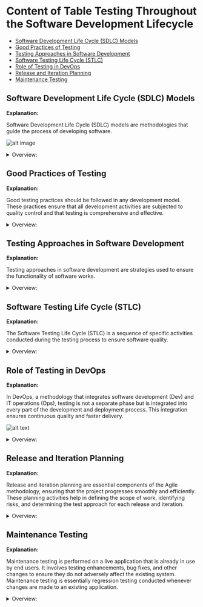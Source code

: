 <!-- markdownlint-disable MD033 -->
# Content of Table Testing Throughout the Software Development Lifecycle

- [Software Development Life Cycle (SDLC) Models](#software-development-life-cycle-sdlc-models)
- [Good Practices of Testing](#good-practices-of-testing)
- [Testing Approaches in Software Development](#testing-approaches-in-software-development)
- [Software Testing Life Cycle (STLC)](#software-testing-life-cycle-stlc)
- [Role of Testing in DevOps](#role-of-testing-in-devops)
- [Release and Iteration Planning](#release-and-iteration-planning)
- [Maintenance Testing](#maintenance-testing)

## Software Development Life Cycle (SDLC) Models

**Explanation:**

Software Development Life Cycle (SDLC) models are methodologies that guide the process of developing software.

![alt image](./assets/images/SDLC.png)

<details>
    <summary>Overview:</summary>

1. **Process-oriented:** This approach focuses on the process of developing software, with an emphasis on planning, time schedules, target dates, budgets, and implementation of an entire system at one time.

2. **Sequential SDLC Model:** This is a type of SDLC model where development is seen as flowing steadily downwards through several phases.

    <details>
       <summary>Overview:</summary>

    1. **Waterfall Model:** Waterfall Model, is a linear approach to software development.

        ![alt text](./assets/images/waterfallModel.png)

        <details>
           <summary>Overview:</summary>

        </details>

    2. **V-Shaped Model:** Every single phase in the development cycle, there is a directly associated testing phase.

        ![alt text](./assets/images/vShapedModel.png)

        <details>
           <summary>Overview:</summary>

        1. **Verification:** Regularly evaluate intermediary work products during the software development lifecycle to ensure that you're on the right track. This could involve code reviews, design reviews, or reviewing other documentation.

        2. **Validation:** Once the final product is ready, compare it to the user’s requirements to ensure that it meets the specified requirements. This could involve user acceptance testing or beta testing.

        </details>

    3. **Impact on Testing:**

        - **Scope and Timing of Test Activities:** In Sequential models, testing happens later in the cycle.

        - **Level of Detail in Test Documentation:** Sequential models often have detailed documentation.

        - **Choice of Test Techniques and Approaches:** The SDLC model affects the choice of test techniques and approaches.

        - **Extent of Test Automation:** Traditional models may have limited automation.

        - **Role and Responsibility of Testers:** In traditional models, testers are limited to testing activities.

    </details>

3. **Iterative and Incremental SDLC Model:** This is a type of SDLC model where the software is developed incrementally and the development process is repeated in small iterations.

    ![alt text](./assets/images/Iterative_and_Incremental_diagram.png)

    <details>
       <summary>Overview:</summary>

    - **Iterative Development:** Iterative development involves repeating the development cycle multiple times, with each iteration adding new features or refining existing ones. Each iteration builds upon the previous one, incorporating feedback and changes to improve the software.

    - **Incremental development:** Incremental development involves delivering the software in small, incremental releases. Each release includes a subset of the final features, allowing the software to be tested and used by stakeholders early in the development process.

    - **Impact on Testing:**

        - **Scope and Timing of Test Activities:** Each iteration delivers a working prototype, allowing both static and dynamic testing at all levels.

        - **Level of Detail in Test Documentation:** Documentation can be adjusted based on feedback from each iteration.

        - **Choice of Test Techniques and Approaches:** Iterative and incremental models allow for flexible testing techniques.

        - **Extent of Test Automation:** Automation can be incrementally added and improved with each iteration.

        - **Role and Responsibility of Testers:** Testers are involved throughout the iterations, providing continuous feedback.

    </details>

4. **Agile Model:** In Agile methodologies, testing is integrated throughout the development process rather than being a separate phase.

    ![alt text](./assets/images/agileModel.png)

    <details>
       <summary>Overview:</summary>

    1. **Agile Manifesto:**

        - **Individuals and Interactions over Processes and Tools:** People and teamwork are more important than strict rules and tools.
        - **Working Software over Comprehensive Documentation:** Deliver software that works instead of writing lots of documents.
        - **Customer Collaboration over Contract Negotiation:** Work with customers to get things right instead of just following contracts.
        - **Responding to Change over Following a Plan:** Be ready to change plans when needed instead of sticking to a fixed plan.

    2. **Whole Team Approach:** In Agile, the whole team is responsible for quality and testing. This means that everyone, from developers to business analysts, is involved in testing activities.

    3. **Scrum Framework:** Scrum is an Agile framework used to manage product development.

        ![alt text](./assets/images/scrumDiagram.png)

    4. **Retrospective and Process Improvement:**

        **Explanation:**

        Retrospectives are meetings held at the end of a project, iteration, or release to reflect on the process and identify areas for improvement. The timing and organization of retrospectives depend on the specific SDLC model being followed.

        <details>
           <summary>Overview:</summary

        - **Regular Meetings:** Retrospectives should be held regularly, such as at the end of each sprint, release, or project. This ensures continuous feedback and improvement.

        - **Inclusive Participation:** Participants should include all relevant stakeholders, such as testers, developers, architects, product owners, and business analysts. This diverse participation ensures that all perspectives are considered.

        - **Three Key Questions:**
            - **What was successful and should be retained?:** Identifying and continuing practices that worked well.
            - **What was not successful and can be improved?:** Recognizing areas that need improvement.
            - **How to incorporate improvements and retain successes in the future?:** Developing actionable plans to implement improvements and maintain successful practices.

        - **Outcome of Retrospectives:**
            - **Document Results**: The results of retrospectives should be documented and included in the test completion report. This documentation serves as a reference for future projects and helps in tracking the implementation of improvements.
            - **Continuous Improvement**: Retrospectives are critical for the successful implementation of continuous improvement. It is important that the recommendations and improvements are followed up and integrated into the process.

        - **Timing and Organization:**
            - **End of Project, Iteration, or Release**: Retrospectives can be held at the end of a project, iteration, or release milestone. The timing and organization of retrospectives depend on the specific SDLC model being followed.
            - **Flexible Scheduling**: Depending on the needs of the project, retrospectives can be scheduled more frequently, such as weekly, to address issues promptly and continuously improve the process.

        - **Benefits:**
            - **Increased Test Effectiveness and Efficiency**: Implementing suggestions from retrospectives improves the overall testing process, making it more effective and efficient.
            - **Improved Quality of Testware**: Jointly reviewing test processes and artifacts enhances the quality of testware, leading to better testing outcomes.
            - **Team Bonding and Learning**: Retrospectives provide an opportunity for team members to raise issues and propose improvements, better collaboration and continuous learning.

        - **Challenges:**
            - **Follow-Up**: It is important to follow up on the recommendations and improvements identified during retrospectives to ensure they are implemented. Without follow-up, the benefits of retrospectives may not be fully realized.
            - **Documentation**: Recording the outcomes of retrospectives and incorporating them into the test completion report ensures that improvements are tracked and applied in future projects. Proper documentation helps in maintaining a record of what was discussed and agreed upon, facilitating accountability and continuous improvement.

        </details>

    5. **Impact on Testing:**

        - **Scope and Timing of Test Activities:** In Agile, testing activities begin parallelly with development activities.

        - **Level of Detail in Test Documentation:** Agile models often have brief documentation, favoring lightweight documentation.

        - **Choice of Test Techniques and Approaches:** Agile may restrict some techniques due to high-level requirements and time constraints.

        - **Extent of Test Automation:** Agile models favor extensive test automation due to time constraints. Manual testing often uses experience-based techniques.

        - **Role and Responsibility of Testers:** In Agile, testers may have cross-functional responsibilities and participate in planning meetings.

    </details>

</details>

## Good Practices of Testing

**Explanation:**

Good testing practices should be followed in any development model. These practices ensure that all development activities are subjected to quality control and that testing is comprehensive and effective.

<details>
    <summary>Overview:</summary>

1. **Corresponding Testing Activity:** For every development activity, there should be a corresponding testing activity. This ensures that all development activities are subjected to quality control.

2. **Specific Test Objectives:** Different test levels should have specific and different test objectives to avoid redundancy and ensure comprehensive testing.

3. **Early Test Analysis and Design:** Test analysis and design for a given test level should begin during the corresponding development phase to adhere to the principles of early testing.

4. **Early Involvement of Testers:** Testers should be involved in reviewing work products as soon as drafts are available. This supports early testing and defect detection, aligning with the shift-left strategy.

</details>

## Testing Approaches in Software Development

**Explanation:**

Testing approaches in software development are strategies used to ensure the functionality of software works.

<details>
    <summary>Overview:</summary>

1. **Shift Left and Right Approach:** This approach involves conducting testing early and often in the development process (shift left), and continuing testing into the deployment and maintenance stages (shift right). The "left" side could be seen as the planning and documentation stages, and the "right" side as the coding, deployment, and maintenance stages.

    - **Shift Left Approach:** The Shift Left Approach involves moving test activities to the earlier stages of the development process, such as during requirement gathering and design phases, and encouraging cooperation between QA teams, development teams, and other stakeholders like Business Analysts and Project Managers. It also includes integrating automated tests into the **Continuous Integration (CI)** pipeline for fast feedback on code changes and performing static analysis of the source code before dynamic testing to identify code quality issues early.

    - **Shift Right Approach:** **Continuous Delivery (CD)** extending testing into the deployment and maintenance stages to ensure that the software continues to function correctly in production environments. This includes implementing monitoring and observability practices to detect issues in real-time and gather feedback from production usage. Additionally, it involves collecting and analyzing user feedback to identify areas for improvement and ensure that the software meets user expectations. Post-deployment testing, such as **performance testing**, **security testing**, and user **acceptance testing (UAT)**, is also conducted to validate the software in its live environment.

    ![alt text](./assets/images/shiftleftright.png)

2. **Test-Driven Development (TDD):** This is a development methodology where tests are written before the actual code.

    - **Overview**: TDD directs coding through test cases instead of extensive software design. Tests are written first, then code is written to satisfy the tests, and finally, both tests and code are refactored.
    - **Process**: Unit test cases are written prior to the unit code. Developers write code to make these tests pass, reducing the time spent on defect reporting and tracking.
    - **How it's work:**
        1. Write a unit test for a new function.
        2. Run the test and see it fail (since the function is not yet implemented).
        3. Write the minimum code required to pass the test.
        4. Refactor the code while ensuring the test still passes.

    ![alt text](./assets/images/tdd.png)

3. **Behavior-Driven Development (BDD):** Focuses on the behavior of the application, using natural language to describe test cases.

    - **Overview**: BDD expresses the desired behavior of an application with test cases written in natural language, making them easy to understand by any stakeholder.
    - **Process**: Tests are written using the "Given-When-Then" format, which is derived from acceptance criteria. These scenarios are then translated into automated tests.
    - **How it's work:**
        1. Define acceptance criteria for a feature or user story.
        2. Write scenarios in a Given-When-Then format.
        3. Translate these scenarios into automated tests.
        4. Develop the code to pass these tests.

4. **Acceptance Test-Driven Development (ATDD):** BDD focuses on the behavior of the application, using natural language to describe test cases.

    - **How it's work:**
        1. Define acceptance criteria for a user story.
        2. Write acceptance tests based on these criteria.
        3. Develop the code to pass these tests.

5. **Testing Quadrants:** This is a model that helps teams identify what type of testing is needed, when it should be done, and who should do it. It divides testing into four quadrants based on whether the tests are business or technology-facing and whether they support the team or critique the product.

    - **Quadrant 1** - Technology-Facing Tests that Support the Team: This quadrant includes tests that are technology-driven and are used to guide development. These are often automated tests. Examples include Unit Tests, Component Tests, and API Tests.

    - **Quadrant 2** - Business-Facing Tests that Support the Team: This quadrant includes tests that are business-driven and are used to describe and validate what the system should do. These tests are often automated and include tests like Functional Tests.

    - **Quadrant 3** - Business-Facing Tests that Critique the Product: This quadrant includes tests that are business-driven and are used to provide feedback. These tests are often manual and exploratory in nature. Examples include Exploratory Testing, Usability Testing, User Acceptance Testing, and Alpha/Beta Testing.

    - **Quadrant 4** - Technology-Facing Tests that Critique the Product: This quadrant includes tests that are technology-driven and are used to critique the product from a non-functional requirement perspective. These tests are often automated and include Performance Testing, Security Testing, Load Testing, and Stress Testing.

    ![alt text](./assets/images/testQuandrants.png)

</details>

## Software Testing Life Cycle (STLC)

**Explanation:**

The Software Testing Life Cycle (STLC) is a sequence of specific activities conducted during the testing process to ensure software quality.

<details>
    <summary>Overview:</summary>

1. **Requirement Analysis:** To understand the testing requirements based on the requirements document by identifying testable requirements, defining test objectives, and preparing the Requirement Traceability Matrix (RTM), resulting in a clear understanding of what needs to be tested.

2. **Test Planning:** To define the scope, approach, resources, and schedule for testing activities by developing the test plan document, identifying test objectives and criteria, estimating test effort and resources, defining test environment requirements, and identifying risks and mitigation plans, resulting in the creation of the test plan document, test effort estimation, and risk management plan.

3. **Test Design:** To design test cases and test scripts based on the requirements by creating detailed test cases, developing test data, identifying test scenarios, and reviewing and baselining test cases, resulting in the creation of test cases, test scripts, test data, and test scenarios.

4. **Test Environment Setup:** To prepare the test environment where testing will be conducted by setting up hardware and software requirements, configuring the test environment, installing necessary tools and applications, and verifying the test environment setup, resulting in the test environment being ready for execution.

5. **Test Implementation:** To develop and prioritize test cases and scripts by implementing test cases and scripts, creating test suites, and mapping test cases to requirements, resulting in test cases and scripts ready for execution and the creation of test suites.

6. **Test Execution:** To execute the test cases and report defects by executing test cases, logging defects and tracking their status, performing retesting and regression testing, and updating test cases based on feedback, resulting in test execution reports, defect logs, and updated test cases.

7. **Test Closure:** To conclude testing activities and evaluate the testing process by ensuring all test cases are executed, documenting test results and metrics, conducting a test closure meeting, archiving test artifacts, resulting in a test summary report, test metrics, archived test artifacts, and documented.

8. **Impact Analysis:** The purpose of impact analysis is to identify the areas of the application that will be impacted by a change and reduce the effort required for regression testing by focusing on the affected areas.

9. **Maintenance Testing:** Involves testing an operational system to ensure that changes or enhancements do not introduce new defects. It is conducted after the software has been released and is in use by end-users.

**There are different types of maintenance:**

- **Corrective:** Fixing known bugs or issues.
- **Adaptive:** Adapting the software to changes in the environment or improving performance.
- **Perfective:** Enhancing existing features or adding new features.

**Maintenance testing can be triggered by planned or unplanned releases:**

- **Planned Releases:** Changes that were scheduled and known in advance, such as feature enhancements or updates.

- **Unplanned Releases:** Changes that arise unexpectedly, such as hot fixes for critical issues reported by users.

**Triggers for maintenance testing include:**

- **Modifications**: Updates or enhancements to existing features.
- **Upgrades:** Introducing new features or significant changes to the software.
- **Migrations:** Moving the application from one platform to another.
- **Retirement:** Final versions of the application before it is retired, ensuring data archiving and retrieval procedures are in place.

</details>

## Role of Testing in DevOps

**Explanation:**

In DevOps, a methodology that integrates software development (Dev) and IT operations (Ops), testing is not a separate phase but is integrated into every part of the development and deployment process. This integration ensures continuous quality and faster delivery.

![alt text](./assets/images/devops.png)

<details>
    <summary>Overview:</summary>

1. **Integration of Testing**: DevOps includes embedded testing as part of the development process, eliminating the need for a separate testing phase between development and operations.

2. **Continuous Integration and Continuous Delivery (CI/CD)**:
    - **Continuous Integration (CI)**: Every time new code is checked in, automated tests are triggered to verify the build and perform regression testing.
    - **Continuous Delivery (CD)**: Ensures that code changes are automatically prepared for a release to production.

3. **Continuous Testing:** Testing is conducted continuously throughout the development process. Every code change triggers automated tests to ensure that new code integrates well with the existing codebase.

4. **Shift Left Testing:** This approach involves conducting testing as early as possible in the development process (shifting it "left" in the timeline). By identifying and fixing defects early, the overall cost and time to fix issues are reduced.

5. **Infrastructure as Code (IaC):** In DevOps, the infrastructure is often managed using code, which means it can be tested just like application code. This ensures that the infrastructure is consistent and reliable across different environments.

6. **Monitoring and Logging:** Continuous monitoring and logging are used in DevOps to track the application's performance and catch issues in real-time. This helps in quickly identifying and resolving problems before they impact end-users.

7. **Integrated Toolchains:** DevOps promotes the use of integrated toolchains that support continuous integration and continuous delivery (CI/CD). These toolchains automate the build, test, and deployment processes, ensuring a smooth and efficient workflow.

8. **Collaboration:** Collaboration between development, testing, and operations teams. This collaboration ensures that everyone is aligned with the common goal of delivering high-quality software quickly and efficiently.

9. **Benefits of DevOps:**
    - **Fast Feedback**: Provides quick feedback on code quality and whether changes adversely affect existing code.
    - **Shift-Left Approach**: Encourages developers to submit high-quality code accompanied by component tests and static analysis.
    - **Automated Processes**: Facilitates establishing stable test environments and increases the view on non-functional code quality characteristics.
    - **Reduced Manual Testing**: Automation through a delivery pipeline reduces the need for repetitive manual testing.
    - **Minimized Regression Risk**: Frequent automated regression tests reduce the risk of regression failures.

10. **Challenges of DevOps**
    - **Establishing the Pipeline**: Defining and establishing the DevOps delivery pipeline requires expertise and knowledge.
    - **Tool Maintenance**: CI/CD tools must be introduced and maintained, adding complexity to the process.
    - **Resource Requirements**: Test automation requires additional resources and may be difficult to establish and maintain.

</details>

## Release and Iteration Planning

**Explanation:**

Release and iteration planning are essential components of the Agile methodology, ensuring that the project progresses smoothly and efficiently. These planning activities help in defining the scope of work, identifying risks, and determining the test approach for each release and iteration.

<details>
    <summary>Overview:</summary>

1. **Release Planning:** Defining and refining the product backlog. It involves breaking down larger user stories into smaller, manageable ones. The primary goal is to identify the set of items to be worked on during the release and build a product backlog. The product owner (PO) is responsible for refining the backlog periodically. Testers contribute to release planning by participating in writing testable user stories and acceptance criteria, analyzing project and product risks, estimating test effort, and determining the test approach for the release.

2. **Sprint Planning:** Sprint planning occurs at the beginning of each Sprint, focusing on selecting items from the product backlog to be implemented during the Sprint. Testers role in Sprint planning by reviewing work products, performing detailed risk analysis of user stories, determining the testability of user stories, breaking down user stories into testing tasks, estimating test effort, and identifying functional and non-functional aspects of the test object. The key difference between release planning and Sprint planning is the scope: release planning focuses on the entire release, while Sprint planning targets specific user stories for the Sprint.

</details>

## Maintenance Testing

**Explanation:**

Maintenance testing is performed on a live application that is already in use by end users. It involves testing enhancements, bug fixes, and other changes to ensure they do not adversely affect the existing system. Maintenance testing is essentially regression testing conducted whenever changes are made to an existing application.

<details>
    <summary>Overview:</summary>

1. **Categories of Maintenance:**

    - **Corrective:** Fixing known bugs or issues that were pending from previous releases.
    - **Adaptive:** Making changes to adapt to new environments or improve performance and maintainability.
    - **Enhancements:** Adding new features or improving existing ones based on user feedback and requirements.

2. **Impact Analysis:** Impact analysis is a study to identify the areas of the application that will be affected by the change. It helps in determining the scope of regression testing required.

3. **Triggers for Maintenance Testing:**

    - **Modifications:** Planned enhancements, updates, and hot fixes.
    - **Upgrades:** Introducing new features or moving from one version to another.
    - **Migrations:** Moving an application from one platform to another.
    - **Retirement:** Final versions of an application that will no longer receive updates or new releases.

</details>
